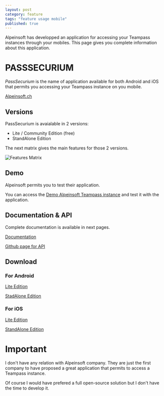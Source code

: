 ```yaml
---
layout: post
category: feature
tags: "feature usage mobile"
published: true
---
```



<div class="message">
Alpeinsoft has developped an application for accessing your Teampass instances through your mobiles. This page gives you complete information about this application.
</div>

# PASSSECURIUM

*PassSecurium* is the name of application available for both Android and iOS that permits you accessing your Teampass instance on you mobile.

[Alpeinsoft.ch](https://www.alpeinsoft.ch/)

## Versions

PassSecurium is avaialable in 2 versions:

 * Lite / Community Edition (free)
 * StandAlone Edition

The next matrix gives the main features for those 2 versions.

![Features Matrix](/assets/posts/2015-11-06-passsecurium-matrix.png)

## Demo

Alpeinsoft permits you to test their application.

You can access the [Demo Alpeinsoft Teampass instance](https://pass.securium.ch/) and test it with the application.

## Documentation & API

Complete documentation is available in next pages.

[Documentation](http://teampass-api.readthedocs.org/)

[Github page for API](https://github.com/alpeinsoft-ch/teampass-api)

## Download

### For Android

[Lite Edition](https://play.google.com/store/apps/details?id=ch.alpeinsoft.passsecurium.lite&hl=en)

[StadAlone Edition](https://play.google.com/store/apps/details?id=ch.alpeinsoft.passsecurium&hl=en)

### For iOS

[Lite Edition](https://itunes.apple.com/us/app/passsecurium-lite/id1022027900?mt=8)

[StandAlone Edition](https://itunes.apple.com/us/app/passsecurium-standalone/id1016009081?mt=8)

# Important

I don't have any relation with Alpeinsoft company. They are just the first company to have proposed a great application that permits to access a Teampass instance.

Of course I would have prefered a full open-source solution but I don't have the time to develop it.

